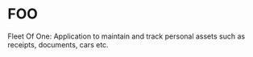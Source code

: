 # FOO
Fleet Of One: Application to maintain and track personal assets such as receipts, documents, cars etc.
